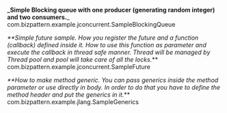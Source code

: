 **_Simple Blocking queue with one producer (generating random integer) and two consumers.**_ 
com.bizpattern.example.jconcurrent.SampleBlockingQueue

 _**Simple future sample. How you register the future and a function (callback) defined inside it.
 How to use this function as parameter and execute the callback in thread safe manner.
 Thread will be managed by Thread pool and pool will take care of all the locks._**
 com.bizpattern.example.jconcurrent.SampleFuture
 
 _**How to make method generic. 
 You can pass generics inside the method parameter or use directly in body.
 In order to do that you have to define the method header and put the generics in it._**
 com.bizpattern.example.jlang.SampleGenerics
 
 

